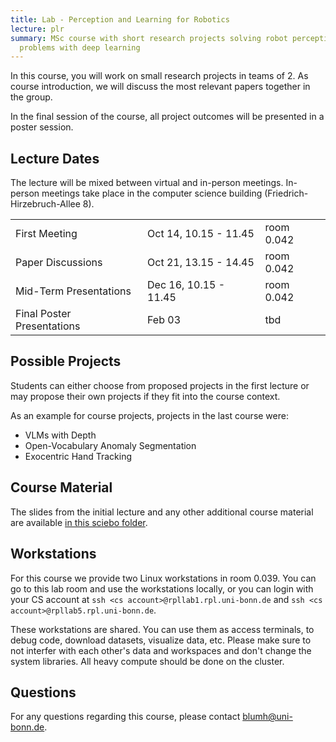 ```yaml
---
title: Lab - Perception and Learning for Robotics
lecture: plr
summary: MSc course with short research projects solving robot perception
  problems with deep learning
---
```

In this course, you will work on small research projects in teams of 2. As course introduction, we will discuss the most relevant papers together in the group.

In the final session of the course, all project outcomes will be presented in a poster session.

## Lecture Dates

The lecture will be mixed between virtual and in-person meetings. In-person meetings take place in the computer science building (Friedrich-Hirzebruch-Allee 8).

|     |     |     |
| --- | --- | --- |
| First Meeting | Oct 14, 10.15 - 11.45 | room 0.042 |
| Paper Discussions | Oct 21, 13.15 - 14.45 | room 0.042 |
| Mid-Term Presentations | Dec 16, 10.15 - 11.45 | room 0.042 |
| Final Poster Presentations | Feb 03 | tbd |

## Possible Projects

Students can either choose from proposed projects in the first lecture or may propose their own projects if they fit into the course context.

As an example for course projects, projects in the last course were:

*   VLMs with Depth
*   Open-Vocabulary Anomaly Segmentation
*   Exocentric Hand Tracking


## Course Material

The slides from the initial lecture and any other additional course material are available [in this sciebo folder](https://uni-bonn.sciebo.de/s/mXXrwHELPRFETqW).

## Workstations

For this course we provide two Linux workstations in room 0.039. You can go to this lab room and use the workstations locally, or you can login with your CS account at `ssh <cs account>@rpllab1.rpl.uni-bonn.de` and `ssh <cs account>@rpllab5.rpl.uni-bonn.de`.

These workstations are shared. You can use them as access terminals, to debug code, download datasets, visualize data, etc. Please make sure to not interfer with each other's data and workspaces and don't change the system libraries. All heavy compute should be done on the cluster.

## Questions

For any questions regarding this course, please contact [blumh@uni-bonn.de](mailto:blumh@uni-bonn.de).
